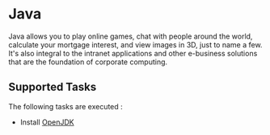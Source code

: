 Java
====

Java allows you to play online games, chat with people around the world, calculate your mortgage interest, and view images in 3D, just to name a few. It's also integral to the intranet applications and other e-business solutions that are the foundation of corporate computing.

Supported Tasks
-----------------

The following tasks are executed :

  - Install [OpenJDK](http://www.java.com/)
  